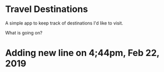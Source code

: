 # Travel Destinations

A simple app to keep track of destinations I'd like to visit.

What is going on? 

# Adding new line on 4;44pm, Feb 22, 2019
